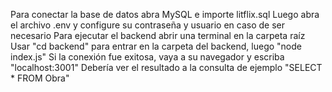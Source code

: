 Para conectar la base de datos abra MySQL e importe litflix.sql
Luego abra el archivo .env y configure su contraseña y usuario en caso de ser necesario
Para ejecutar el backend abrir una terminal en la carpeta raíz
Usar "cd backend" para entrar en la carpeta del backend, luego "node index.js"
Si la conexión fue exitosa, vaya a su navegador y escriba "localhost:3001"
Debería ver el resultado a la consulta de ejemplo "SELECT * FROM Obra"
